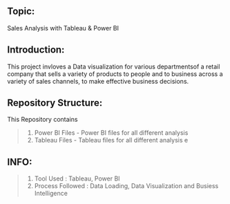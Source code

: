 ## Topic:
Sales Analysis with Tableau & Power BI


## Introduction:
This project invloves a Data visualization for various departmentsof a retail company that sells a variety of 
products to people and to business across a variety of sales channels, to make effective business decisions.


## Repository Structure:
This Repository contains

>1. Power BI Files - Power BI files for all different analysis
>2. Tableau Files -  Tableau files for all different analysis
e

## INFO:
>1. Tool Used : Tableau, Power BI
>2. Process Followed : Data Loading, Data Visualization and Busiess Intelligence
